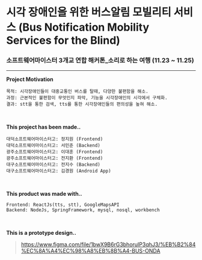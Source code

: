 # 시각 장애인을 위한 버스알림 모빌리티 서비스  (Bus Notification Mobility Services for the Blind)
### 소프트웨어마이스터 3개교 연합 해커톤_소리로 하는 여행 (11.23 ~ 11.25)

***

**Project Motivation**
```
목적: 시각장애인들이 대중교통인 버스를 탈때, 다양한 불편함을 해소.
과정: 근본적인 불편함이 무엇인지 파악, 기능을 시각장애인의 시각에서 구체화.
결과: stt을 통한 검색, tts를 통한 시각장애인들의 편의성을 높혀 해소.
```

<br>

**This project has been made..**

```
대덕소프트웨어마이스터고: 정지원 (Frontend)
대덕소프트웨어마이스터고: 서민준 (Backend)
광주소프트웨어마이스터고: 이대훈 (Frontend)
광주소프트웨어마이스터고: 전지환 (Frontend)
대구소프트웨어마이스터고: 전지수 (Backend)
대구소프트웨어마이스터고: 김경원 (Android App)
```
<br>

**This product was made with..**
```
Frontend: ReactJs(tts, stt), GoogleMapsAPI
Backend: NodeJs, SpringFramework, mysql, nosql, workbench
```

<br>

**This is a prototype design..**
> https://www.figma.com/file/1bwX9B6rG3bhoruIP3qhJ3/%EB%B2%84%EC%8A%A4%EC%98%A8%EB%8B%A4-BUS-ONDA